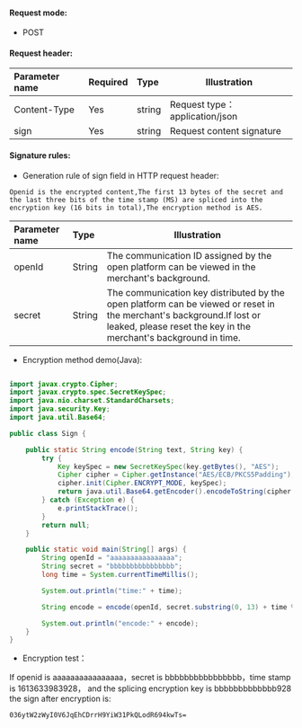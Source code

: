 #### Request mode:

- POST

#### Request header:

|Parameter name|Required|Type|Illustration|
|:----    |:---|:----- |-----   |
|Content-Type |Yes  |string |Request type： application/json   |
|sign |Yes  |string | Request content signature    |


#### Signature rules:
- Generation rule of sign field in HTTP request header:
```
Openid is the encrypted content,The first 13 bytes of the secret and the last three bits of the time stamp (MS) are spliced into the encryption key (16 bits in total),The encryption method is AES.
```

|Parameter name|Type|Illustration|
|:-----  |:-----|-----                           |
|openId |String   |The communication ID assigned by the open platform can be viewed in the merchant's background.  |
|secret |String   |The communication key distributed by the open platform can be viewed or reset in the merchant's background.If lost or leaked, please reset the key in the merchant's background in time. |

- Encryption method demo(Java):

```java

import javax.crypto.Cipher;
import javax.crypto.spec.SecretKeySpec;
import java.nio.charset.StandardCharsets;
import java.security.Key;
import java.util.Base64;

public class Sign {

    public static String encode(String text, String key) {
        try {
            Key keySpec = new SecretKeySpec(key.getBytes(), "AES");
            Cipher cipher = Cipher.getInstance("AES/ECB/PKCS5Padding");
            cipher.init(Cipher.ENCRYPT_MODE, keySpec);
            return java.util.Base64.getEncoder().encodeToString(cipher.doFinal(text.getBytes(StandardCharsets.UTF_8)));
        } catch (Exception e) {
            e.printStackTrace();
        }
        return null;
    }

    public static void main(String[] args) {
        String openId = "aaaaaaaaaaaaaaaa";
        String secret = "bbbbbbbbbbbbbbbb";
        long time = System.currentTimeMillis();

        System.out.println("time:" + time);

        String encode = encode(openId, secret.substring(0, 13) + time % 1000);

        System.out.println("encode:" + encode);
    }
}

```
- Encryption test：

If openid is aaaaaaaaaaaaaaaa，secret is bbbbbbbbbbbbbbbb，time stamp is 1613633983928，
and the splicing encryption key is bbbbbbbbbbbbb928
the sign after encryption is:
```
036ytW2zWyI0V6JqEhCDrrH9YiW31PkQLodR694kwTs=
```
